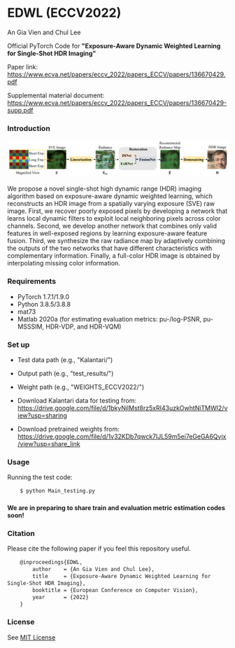 # EDWL (ECCV2022)

An Gia Vien and Chul Lee

Official PyTorch Code for **"Exposure-Aware Dynamic Weighted Learning for Single-Shot HDR Imaging"**

Paper link: https://www.ecva.net/papers/eccv_2022/papers_ECCV/papers/136670429.pdf

Supplemental material document: https://www.ecva.net/papers/eccv_2022/papers_ECCV/papers/136670429-supp.pdf

### Introduction
![](/figs/Overview.png)

We propose a novel single-shot high dynamic range (HDR) imaging algorithm based on exposure-aware dynamic weighted learning, which reconstructs an HDR image from a spatially varying exposure (SVE) raw image. First, we recover poorly exposed pixels by developing a network that learns local dynamic filters to exploit local neighboring pixels across color channels. Second, we develop another network that combines only valid features in well-exposed regions by learning exposure-aware feature fusion. Third, we synthesize the raw radiance map by adaptively combining the outputs of the two networks that have different characteristics with complementary information. Finally, a full-color HDR image is obtained by interpolating missing color information.

### Requirements
- PyTorch 1.7.1/1.9.0
- Python 3.8.5/3.8.8
- mat73
- Matlab 2020a (for estimating evaluation metrics: pu-/log-PSNR, pu-MSSSIM, HDR-VDP, and HDR-VQM)

### Set up
- Test data path (e.g., "Kalantari/")
- Output path (e.g., "test_results/")
- Weight path (e.g., "WEIGHTS_ECCV2022/")

- Download Kalantari data for testing from: https://drive.google.com/file/d/1bkyNjlMst8rz5xRI43uzkOwhtNiTMWI2/view?usp=sharing
- Download pretrained weights from: https://drive.google.com/file/d/1v32KDb7qwck7lJL59m5ei7eGeGA6Qvjx/view?usp=share_link

### Usage
Running the test code:
```
    $ python Main_testing.py
```

###
**We are in preparing to share train and evaluation metric estimation codes soon!**

### Citation
Please cite the following paper if you feel this repository useful.
```
    @inproceedings{EDWL,
        author    = {An Gia Vien and Chul Lee}, 
        title     = {Exposure-Aware Dynamic Weighted Learning for Single-Shot HDR Imaging}, 
        booktitle = {European Conference on Computer Vision},
        year      = {2022}
    }
```
### License
See [MIT License](https://github.com/viengiaan/EDWL/blob/main/LICENSE)
